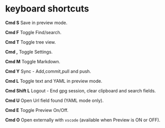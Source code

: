 # keyboard shortcuts

**Cmd S** Save in preview mode.

**Cmd F** Toggle Find/search.

**Cmd T** Toggle tree view.

**Cmd ,** Toggle Settings.

**Cmd M** Toggle Markdown.

**Cmd Y** Sync - Add,commit,pull and push.

**Cmd L** Toggle text and YAML in preview mode.

**Cmd Shift L** Logout - End gpg session, clear clipboard and search fields.

**Cmd U** Open Url field found (YAML mode only).

**Cmd E** Toggle Preview On/Off.

**Cmd O** Open externally with `vscode` (available when Preview is ON or OFF).
